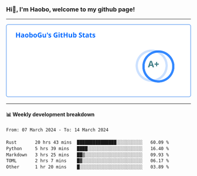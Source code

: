 <!--<h2 align="center"> Hi👋, I'm Haobo, welcome to my github page! </h2>-->
### Hi👋, I'm Haobo, welcome to my github page!
-------

<img href="https://github.com/HaoboGu" src="assets/stats.svg" alt="github stats" /> 

-------

#### 📊 **Weekly development breakdown**
<!--START_SECTION:waka-->

```txt
From: 07 March 2024 - To: 14 March 2024

Rust       20 hrs 43 mins  ███████████████░░░░░░░░░░   60.09 %
Python     5 hrs 39 mins   ████░░░░░░░░░░░░░░░░░░░░░   16.40 %
Markdown   3 hrs 25 mins   ██▒░░░░░░░░░░░░░░░░░░░░░░   09.93 %
TOML       2 hrs 7 mins    █▓░░░░░░░░░░░░░░░░░░░░░░░   06.17 %
Other      1 hr 20 mins    █░░░░░░░░░░░░░░░░░░░░░░░░   03.89 %
```

<!--END_SECTION:waka-->
<!--
backup url: https://github-readme-status-dusky-ten.vercel.app/api?username=HaoboGu&count_private=true&show_icons=true&theme=transparent&border_color=2f80ed
-->
<!--
**HaoboGu/HaoboGu** is a ✨ _special_ ✨ repository because its `README.md` (this file) appears on your GitHub profile.

Here are some ideas to get you started:

- 🔭 I’m currently working on AI-assisted programming tools
- 🌱 I’m currently learning ...
- 👯 I’m looking to collaborate on ...
- 🤔 I’m looking for help with ...
- 💬 Ask me about ...
- 📫 How to reach me: ...
- 😄 Pronouns: ...
- ⚡ Fun fact: ...
-->
